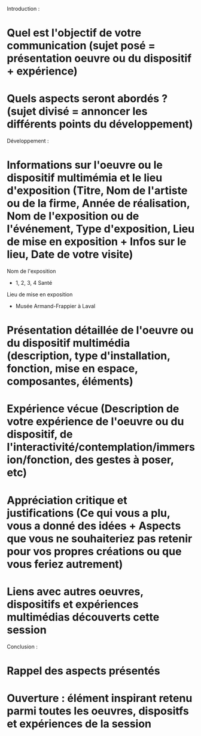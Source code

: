 Introduction :
# Quel est l'objectif de votre communication (sujet posé = présentation oeuvre ou du dispositif + expérience)


# Quels aspects seront abordés ? (sujet divisé = annoncer les différents points du développement)

Développement :
# Informations sur l'oeuvre ou le dispositif multimémia et le lieu d'exposition (Titre, Nom de l'artiste ou de la firme, Année de réalisation, Nom de l'exposition ou de l'événement, Type d'exposition, Lieu de mise en exposition + Infos sur le lieu, Date de votre visite)

Nom de l'exposition

- 1, 2, 3, 4 Santé

Lieu de mise en exposition

- Musée Armand-Frappier à Laval

# Présentation détaillée de l'oeuvre ou du dispositif multimédia (description, type d'installation, fonction, mise en espace, composantes, éléments)


# Expérience vécue (Description de votre expérience de l'oeuvre ou du dispositif, de l'interactivité/contemplation/immersion/fonction, des gestes à poser, etc)


# Appréciation critique et justifications (Ce qui vous a plu, vous a donné des idées + Aspects que vous ne souhaiteriez pas retenir pour vos propres créations ou que vous feriez autrement)


#  Liens avec autres oeuvres, dispositifs et expériences multimédias découverts cette session

Conclusion :
 # Rappel des aspects présentés

 
 # Ouverture : élément inspirant retenu parmi toutes les oeuvres, dispositfs et expériences de la session
